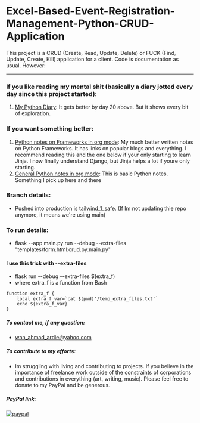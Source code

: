 # Excel-Based-Event-Registration-Management-Python-CRUD-Application
This project is a CRUD (Create, Read, Update, Delete) or FUCK (Find, Update, Create, Kill) application for a client. Code is documentation as usual. However:

---
### If you like reading my mental shit (basically a diary jotted every day since this project started):
  1. [My Python Diary](https://github.com/ardieMejia/my-org-files/blob/main/misc/2021/PythonDiary.org): It gets better by day 20 above. But it shows every bit of exploration.
### If you want something better:
  1. [Python notes on Frameworks in org mode](https://github.com/ardieMejia/my-org-files/blob/main/misc/2025/frameworks.org): My much better written notes on Python Frameworks. It has links on popular blogs and everything. I recommend reading this and the one below if your only starting to learn Jinja. I now finally understand Django, but Jinja helps a lot if youre only starting.
  2. [General Python notes in org mode](https://github.com/ardieMejia/my-org-files/blob/main/misc/2021/Python.org): This is basic Python notes. Something I pick up here and there
### Branch details:
  * Pushed into production is tailwind_1_safe. (If Im not updating thie repo anymore, it means we're using main)
### To run details:
  * flask --app main.py run --debug --extra-files "templates/form.html:crud.py:main.py"
  #### I use this trick with --extra-files
  * flask run --debug --extra-files $(extra_f)
  * where extra_f is a function from Bash
  ```
  function extra_f {
	  local extra_f_var=`cat $(pwd)'/temp_extra_files.txt'`
	  echo ${extra_f_var}
}
  ```
##### To contact me, if any question:
  * wan_ahmad_ardie@yahoo.com
##### To contribute to my efforts:
  * Im struggling with living and contributing to projects. If you believe in the importance of freelance work outside of the constraints of corporations and contributions in everything (art, writing, music). Please feel free to donate to my PayPal and be generous.
##### PayPal link:
<p>
  <a href="https://paypal.me/ardiemejia83">
      <img src="https://www.paypalobjects.com/en_US/i/btn/btn_donateCC_LG.gif" alt="paypal">
  </a>
</p> 



